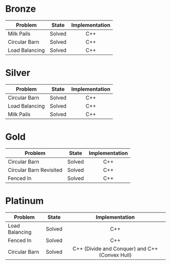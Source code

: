# Bronze
| Problem        | State           | Implementation  |
| -------------  |:---------------:| :--------------:|
| Milk Pails | Solved          | C++            |
| Circular Barn         | Solved          | C++            |
| Load Balancing   | Solved          | C++            |
# Silver
| Problem        | State           | Implementation  |
| ------------- |:---------------:| :--------------:|
| Circular Barn | Solved          | C++            |
| Load Balancing | Solved          | C++            |
| Milk Pails | Solved          | C++            |
# Gold
| Problem        | State           | Implementation  |
| ------------- |:---------------:| :--------------:|
| Circular Barn | Solved          | C++            |
| Circular Barn Revisited | Solved          | C++            |
| Fenced In | Solved          | C++            |
# Platinum
| Problem        | State           | Implementation  |
| ------------- |:---------------:| :--------------:|
| Load Balancing | Solved          | C++            |
| Fenced In | Solved          | C++            |
| Circular Barn | Solved          | C++ (Divide and Conquer) and C++ (Convex Hull)        |

